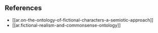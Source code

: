 
## References

- [[ar.on-the-ontology-of-fictional-characters-a-semiotic-approach]]
- [[ar.fictional-realism-and-commonsense-ontology]]
